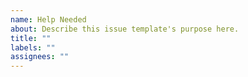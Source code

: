 ```yaml
---
name: Help Needed
about: Describe this issue template's purpose here.
title: ""
labels: ""
assignees: ""
---
```

